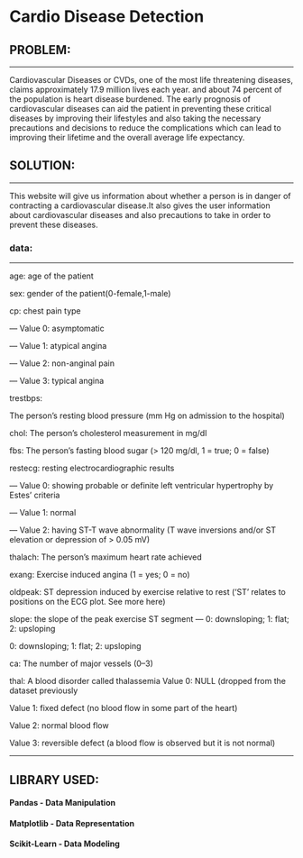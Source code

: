 # Cardio Disease Detection

## PROBLEM:
---
 Cardiovascular Diseases or CVDs, one of the most life threatening diseases, claims approximately 17.9 million lives each year. and about 74 percent of the population is heart disease burdened. The early prognosis of cardiovascular diseases can aid the patient in preventing these critical diseases by improving their lifestyles and also taking the necessary precautions and decisions to reduce the complications which can lead to improving their lifetime and the overall average life expectancy.

## SOLUTION:
---
 This website will give us information about whether a person is in danger of contracting a cardiovascular disease.It also gives the user information about cardiovascular diseases and also precautions to take in order to prevent these diseases.

### data: 
---
 age:
age of the patient

 sex:
gender of the patient(0-female,1-male)

 cp:
chest pain type

— Value 0: asymptomatic

— Value 1: atypical angina

— Value 2: non-anginal pain

— Value 3: typical angina

trestbps:

The person’s resting blood pressure (mm Hg on admission to the hospital)

chol:
The person’s cholesterol measurement in mg/dl

fbs:
The person’s fasting blood sugar (> 120 mg/dl, 1 = true; 0 = false)

restecg:
resting electrocardiographic results

— Value 0: showing probable or definite left ventricular hypertrophy by Estes’ criteria

— Value 1: normal

— Value 2: having ST-T wave abnormality (T wave inversions and/or ST elevation or depression of > 0.05 mV)

thalach:
The person’s maximum heart rate achieved

exang:
Exercise induced angina (1 = yes; 0 = no)

oldpeak:
ST depression induced by exercise relative to rest (‘ST’ relates to positions on the ECG plot. See more here)

slope:
the slope of the peak exercise ST segment — 0: downsloping; 1: flat; 2: upsloping

0: downsloping; 1: flat; 2: upsloping

ca: The number of major vessels (0–3)

thal:
A blood disorder called thalassemia Value 0: NULL (dropped from the dataset previously

Value 1: fixed defect (no blood flow in some part of the heart)

Value 2: normal blood flow

Value 3: reversible defect (a blood flow is observed but it is not normal)

---
## LIBRARY USED:
#### Pandas - Data Manipulation
#### Matplotlib - Data Representation
#### Scikit-Learn - Data Modeling

